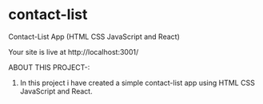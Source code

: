 # contact-list
Contact-List App (HTML CSS  JavaScript and React)

Your site is live at  http://localhost:3001/

ABOUT THIS PROJECT-:

1. In this project i have created a simple contact-list app using HTML CSS  JavaScript and React.



